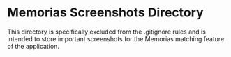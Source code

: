 # Memorias Screenshots Directory

This directory is specifically excluded from the .gitignore rules and is intended to store important screenshots for the Memorias matching feature of the application.